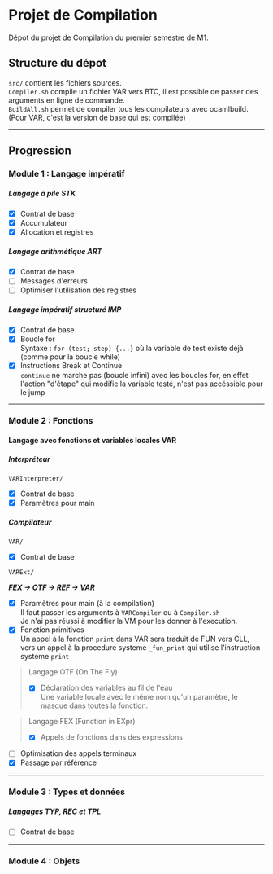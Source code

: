 # Projet de Compilation

Dépot du projet de Compilation du premier semestre de M1.

## Structure du dépot

`src/` contient les fichiers sources.  
`Compiler.sh` compile un fichier VAR vers BTC, il est possible de passer des arguments en ligne de commande.  
`BuildAll.sh` permet de compiler tous les compilateurs avec ocamlbuild. (Pour VAR, c'est la version de base qui est compilée)

---
## Progression

### Module 1 : Langage impératif
##### Langage à pile STK
- [x] Contrat de base
- [x] Accumulateur
- [x] Allocation et registres

##### Langage arithmétique ART
- [x] Contrat de base
- [ ] Messages d'erreurs
- [ ] Optimiser l'utilisation des registres

##### Langage impératif structuré IMP
- [x] Contrat de base
- [x] Boucle for  
Syntaxe : `for (test; step) {...}` où la variable de test existe déjà (comme pour la boucle while)
- [x] Instructions Break et Continue  
`continue` ne marche pas (boucle infini) avec les boucles for, en effet l'action "d'étape" qui modifie la variable testé, n'est pas accéssible pour le jump

---
### Module 2 : Fonctions
#### Langage avec fonctions et variables locales VAR  
##### Interpréteur  
`VARInterpreter/`
- [x] Contrat de base
- [x] Paramètres pour main

##### Compilateur  
`VAR/`
- [x] Contrat de base  

`VARExt/`

***FEX -> OTF -> REF -> VAR***
- [x] Paramètres pour main (à la compilation)  
Il faut passer les arguments à `VARCompiler` ou à `Compiler.sh`  
Je n'ai pas réussi à modifier la VM pour les donner à l'execution.
- [x] Fonction primitives  
Un appel à la fonction `print` dans VAR sera traduit de FUN vers CLL,
vers un appel à la procedure systeme `_fun_print` qui utilise l'instruction systeme `print`
> Langage OTF (On The Fly)
>- [x] Déclaration des variables au fil de l'eau  
Une variable locale avec le même nom qu'un paramètre, le masque dans toutes la fonction.

> Langage FEX (Function in EXpr)
>- [x] Appels de fonctions dans des expressions
- [ ] Optimisation des appels terminaux
- [x] Passage par référence
---
### Module 3 : Types et données
##### Langages TYP, REC et TPL
- [ ] Contrat de base
---
### Module 4 : Objets

